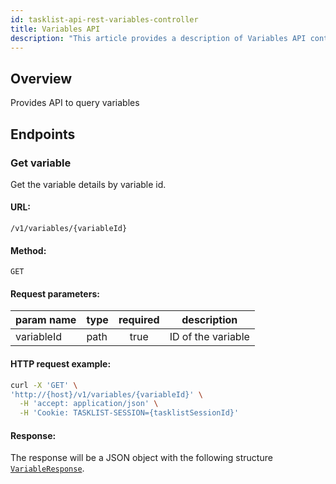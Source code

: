 ```yaml
---
id: tasklist-api-rest-variables-controller
title: Variables API
description: "This article provides a description of Variables API controller."
---
```


## Overview

Provides API to query variables

## Endpoints

### Get variable

Get the variable details by variable id.

#### URL:

`/v1/variables/{variableId}`

#### Method:

`GET`

#### Request parameters:

| param name | type | required | description        |
| ---------- | ---- | :------: | ------------------ |
| variableId | path |   true   | ID of the variable |

#### HTTP request example:

```bash
curl -X 'GET' \
'http://{host}/v1/variables/{variableId}' \
  -H 'accept: application/json' \
  -H 'Cookie: TASKLIST-SESSION={tasklistSessionId}'
```

#### Response:

The response will be a JSON object with the following structure [`VariableResponse`](../schemas/responses/variable-response.mdx).
